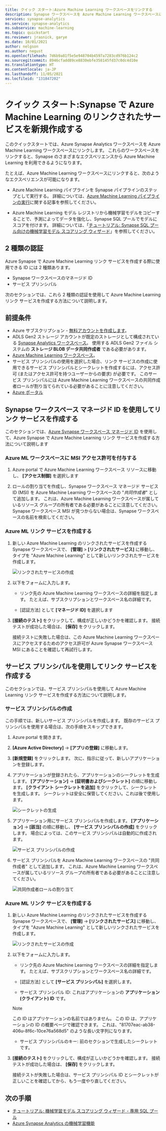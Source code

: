 ```yaml
---
title: クイック スタート:Azure Machine Learning ワークスペースをリンクする
description: Synapse ワークスペースを Azure Machine Learning ワークスペースにリンクする
services: synapse-analytics
ms.service: synapse-analytics
ms.subservice: machine-learning
ms.topic: quickstart
ms.reviewer: jrasnick, garye
ms.date: 10/01/2021
author: nelgson
ms.author: negust
ms.openlocfilehash: 7d6b9a81f5e5e948704b4597a7283cd976b124c2
ms.sourcegitcommit: 8946cfadd89ce8830ebfe358145fd37c0dc4d10e
ms.translationtype: HT
ms.contentlocale: ja-JP
ms.lasthandoff: 11/05/2021
ms.locfileid: "131847202"
---
```

# <a name="quickstart-create-a-new-azure-machine-learning-linked-service-in-synapse"></a>クイック スタート:Synapse で Azure Machine Learning のリンクされたサービスを新規作成する

このクイックスタートでは、Azure Synapse Analytics ワークスペースを Azure Machine Learning ワークスペースにリンクします。 これらのワークスペースをリンクすると、Synapse のさまざまなエクスペリエンスから Azure Machine Learning を利用できるようになります。

たとえば、Azure Machine Learning ワークスペースにリンクすると、次のようなエクスペリエンスが可能になります。

- Azure Machine Learning パイプラインを Synapse パイプラインのステップとして実行する。 詳細については、[Azure Machine Learning パイプラインの実行](../../data-factory/transform-data-machine-learning-service.md)に関する記事を参照してください。

- Azure Machine Learning モデル レジストリから機械学習モデルをコピーすることで、予測によってデータを強化し、Synapse SQL プールでモデルにスコアを付けます。 詳細については、「[チュートリアル: Synapse SQL プール向けの機械学習モデル スコアリング ウィザード](tutorial-sql-pool-model-scoring-wizard.md)」を参照してください。

## <a name="two-types-of-authentication"></a>2 種類の認証
Azure Synapse で Azure Machine Learning リンク サービスを作成する際に使用できる ID には 2 種類あります。
* Synapse ワークスペースのマネージド ID
* サービス プリンシパル

次のセクションでは、これら 2 種類の認証を使用して Azure Machine Learning リンク サービスを作成する方法について説明します。

## <a name="prerequisites"></a>前提条件

- Azure サブスクリプション - [無料アカウントを作成します](https://azure.microsoft.com/free/)。
- ADLS Gen2 ストレージ アカウントが既定のストレージとして構成されている [Synapse Analytics ワークスペース](../get-started-create-workspace.md)。 使用する ADLS Gen2 ファイル システムの **ストレージ BLOB データ共同作成者** である必要があります。
- [Azure Machine Learning ワークスペース](../../machine-learning/how-to-manage-workspace.md)。
- サービス プリンシパルの使用を選択した場合、リンク サービスの作成に使用できるサービス プリンシパルとシークレットを作成するには、アクセス許可 (またはアクセス許可を持つユーザーからの要求) が必要です。 このサービス プリンシパルには Azure Machine Learning ワークスペースの共同作成者ロールが割り当てられている必要があることに注意してください。
- [Azure ポータル](https://portal.azure.com/)

## <a name="create-a-linked-service-using-the-synapse-workspace-managed-identity"></a>Synapse ワークスペース マネージド ID を使用してリンク サービスを作成する

このセクションでは、[Azure Synapse ワークスペース マネージド ID](../../data-factory/data-factory-service-identity.md?context=/azure/synapse-analytics/context/context&tabs=synapse-analytics) を使用して、Azure Synapse で Azure Machine Learning リンク サービスを作成する方法について説明します

### <a name="give-msi-permission-to-the-azure-ml-workspace"></a>Azure ML ワークスペースに MSI アクセス許可を付与する

1. Azure portal で Azure Machine Learning ワークスペース リソースに移動し、 **[アクセス制御]** を選択します

1. ロールの割り当てを作成し、Synapse ワークスペース マネージド サービス ID (MSI) を Azure Machine Learning ワークスペースの "*共同作成者*" として追加します。 これは、Azure Machine Learning ワークスペースが属しているリソース グループの所有者である必要があることに注意してください。 Synapse ワークスペース MSI が見つからない場合は、Synapse ワークスペースの名前を検索してください。

### <a name="create-an-azure-ml-linked-service"></a>Azure ML リンク サービスを作成する

1. 新しい Azure Machine Learning のリンクされたサービスを作成する Synapse ワークスペースで、 **[管理]**  >  **[リンクされたサービス]** に移動し、タイプを "Azure Machine Learning" として新しいリンクされたサービスを作成します。

   ![リンクされたサービスの作成](media/quickstart-integrate-azure-machine-learning/quickstart-integrate-azure-machine-learning-create-linked-service-00a.png)

2. 以下をフォームに入力します。

   - リンク先の Azure Machine Learning ワークスペースの詳細を指定します。 たとえば、サブスクリプションとワークスペース名の詳細です。
   
   - [認証方法] として **[マネージド ID]** を選択します
  
3. **[接続のテスト]** をクリックして、構成が正しいかどうかを確認します。 接続テストが成功した場合は、 **[保存]** をクリックします。

   接続テストに失敗した場合は、この Azure Machine Learning ワークスペースにアクセスするためのアクセス許可が Azure Synapse ワークスペース MSI にあることを確認して再試行します。

## <a name="create-a-linked-service-using-a-service-principal"></a>サービス プリンシパルを使用してリンク サービスを作成する

このセクションでは、サービス プリンシパルを使用して Azure Machine Learning リンク サービスを作成する方法について説明します。

### <a name="create-a-service-principal"></a>サービス プリンシパルの作成

この手順では、新しいサービス プリンシパルを作成します。 既存のサービス プリンシパルを使用する場合は、次の手順をスキップできます。

1. Azure portal を開きます。 

1. **[Azure Active Directory]**  ->  **[アプリの登録]** に移動します。

1. **[新規登録]** をクリックします。 次に、指示に従って、新しいアプリケーションを登録します。

1. アプリケーションが登録されたら、アプリケーションのシークレットを生成します。 **[アプリケーション]**  ->  **[証明書およびシークレット]** の順に移動します。 **[クライアント シークレットを追加]** をクリックして、シークレットを生成します。 シークレットは安全に保管してください。これは後で使用します。

   ![シークレットの生成](media/quickstart-integrate-azure-machine-learning/quickstart-integrate-azure-machine-learning-createsp-00a.png)

1. アプリケーション用にサービス プリンシパルを作成します。 **[アプリケーション]**  ->  **[該当]** の順に移動し、 **[サービス プリンシパルの作成]** をクリックします。 場合によっては、このサービス プリンシパルは自動的に作成されます。

   ![サービス プリンシパルの作成](media/quickstart-integrate-azure-machine-learning/quickstart-integrate-azure-machine-learning-createsp-00b.png)

1. サービス プリンシパルを Azure Machine Learning ワークスペースの "共同作成者" として追加します。 これは、Azure Machine Learning ワークスペースが属しているリソース グループの所有者である必要があることに注意してください。

   ![共同作成者ロールの割り当て](media/quickstart-integrate-azure-machine-learning/quickstart-integrate-azure-machine-learning-createsp-00c.png)

### <a name="create-an-azure-ml-linked-service"></a>Azure ML リンク サービスを作成する

1. 新しい Azure Machine Learning のリンクされたサービスを作成する Synapse ワークスペースで、 **[管理]**  ->  **[リンクされたサービス]** に移動し、タイプを "Azure Machine Learning" として新しいリンクされたサービスを作成します。

   ![リンクされたサービスの作成](media/quickstart-integrate-azure-machine-learning/quickstart-integrate-azure-machine-learning-create-linked-service-00a.png)

2. 以下をフォームに入力します。

   - リンク先の Azure Machine Learning ワークスペースの詳細を指定します。 たとえば、サブスクリプションとワークスペース名の詳細です。

   - [認証方法] として **[サービス プリンシパル]** を選択します。

   - サービス プリンシパル ID: これはアプリケーションの **アプリケーション (クライアント) ID** です。

   > [!NOTE]
   > この ID はアプリケーションの名前ではありません。 この ID は、アプリケーションの ID の概要ページで確認できます。 これは、"81707eac-ab38-406u-8f6c-10ce76a568d5" のような長い文字列になります。

   - サービス プリンシパルのキー: 前のセクションで生成したシークレットです。

3. **[接続のテスト]** をクリックして、構成が正しいかどうかを確認します。 接続テストが成功した場合は、 **[保存]** をクリックします。

   接続テストが失敗した場合は、サービス プリンシパル ID とシークレットが正しいことを確認してから、もう一度やり直してください。

## <a name="next-steps"></a>次の手順

- [チュートリアル: 機械学習モデル スコアリング ウィザード - 専用 SQL プール](tutorial-sql-pool-model-scoring-wizard.md)
- [Azure Synapse Analytics の機械学習機能](what-is-machine-learning.md)
